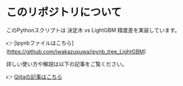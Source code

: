 # このリポジトリについて

このPythonスクリプトは 決定木 vs LightGBM 精度差を実装しています。

👉 [ipynbファイルはこちら] (https://github.com/iwakazusuwa/ipynb_tree_LightGBM)


詳しい使い方や解説は以下の記事をご覧ください。

👉 [Qiitaの記事はこちら](https://qiita.com/iwakazusuwa/items/b794a2bcaed031c6ba46)
